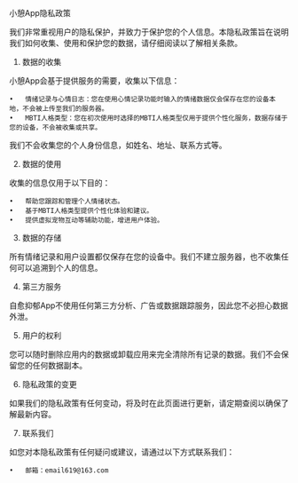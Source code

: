 小憩App隐私政策

我们非常重视用户的隐私保护，并致力于保护您的个人信息。本隐私政策旨在说明我们如何收集、使用和保护您的数据，请仔细阅读以了解相关条款。

1. 数据的收集

小憩App会基于提供服务的需要，收集以下信息：

	•	情绪记录与心情日志：您在使用心情记录功能时输入的情绪数据仅会保存在您的设备本地，不会被上传至我们的服务器。
	•	MBTI人格类型：您在初次使用时选择的MBTI人格类型仅用于提供个性化服务，数据存储于您的设备，不会被收集或共享。

我们不会收集您的个人身份信息，如姓名、地址、联系方式等。

2. 数据的使用

收集的信息仅用于以下目的：

	•	帮助您跟踪和管理个人情绪状态。
	•	基于MBTI人格类型提供个性化体验和建议。
	•	提供虚拟宠物互动等辅助功能，增进用户体验。

3. 数据的存储

所有情绪记录和用户设置都仅保存在您的设备中。我们不建立服务器，也不收集任何可以追溯到个人的信息。

4. 第三方服务

自愈抑郁App不使用任何第三方分析、广告或数据跟踪服务，因此您不必担心数据外泄。

5. 用户的权利

您可以随时删除应用内的数据或卸载应用来完全清除所有记录的数据。我们不会保留您的任何数据副本。

6. 隐私政策的变更

如果我们的隐私政策有任何变动，将及时在此页面进行更新，请定期查阅以确保了解最新内容。

7. 联系我们

如您对本隐私政策有任何疑问或建议，请通过以下方式联系我们：

	•	邮箱：email619@163.com
